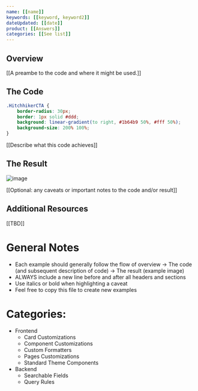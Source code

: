 ```yaml
---
name: [[name]]
keywords: [[keyword, keyword2]]
dateUpdated: [[date]]
product: [[Answers]]
categories: [[See list]]
---
```


## Overview

[[A preambe to the code and where it might be used.]]

## The Code

```css
.HitchhikerCTA {
    border-radius: 30px;
    border: 1px solid #ddd;
    background: linear-gradient(to right, #1b64b9 50%, #fff 50%);
    background-size: 200% 100%;
}
```

[[Describe what this code achieves]]

## The Result

![image](https://aws1.discourse-cdn.com/turtlehead/original/2X/d/d73d52daa2844f8ce1dcf8e31cc98015c4606f86.gif)

[[Optional: any caveats or important notes to the code and/or result]]

## Additional Resources

[[TBD]]

# General Notes

* Each example should generally follow the flow of overview -> The code (and subsequent description of code) -> The result (example image)
* ALWAYS include a new line before and after all headers and sections
* Use italics or bold when highlighting a caveat
* Feel free to copy this file to create new examples


# Categories:
 - Frontend
   - Card Customizations
   - Component Customizations
   - Custom Formatters
   - Pages Customizations
   - Standard Theme Components
 - Backend
   - Searchable Fields
   - Query Rules

